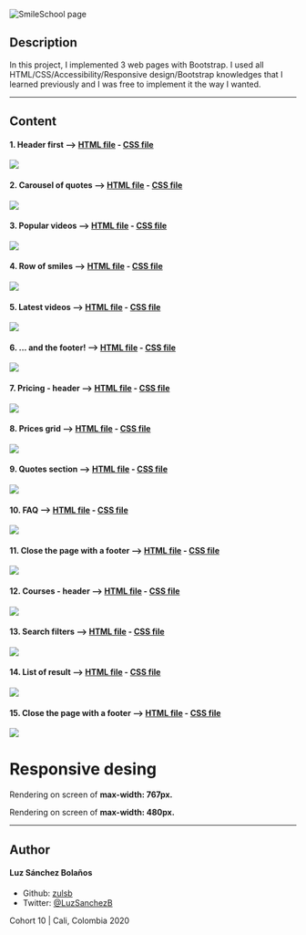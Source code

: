 ![SmileSchool page](https://user-images.githubusercontent.com/7723544/93664004-479c7980-fa31-11ea-8100-703aa9b315bf.gif)

## Description

In this project, I implemented 3 web pages with Bootstrap. I used all HTML/CSS/Accessibility/Responsive design/Bootstrap knowledges that I learned previously
and I was free to implement it the way I wanted.

---
## Content
#### 1. Header first --> [HTML file](./0-homepage.html) - [CSS file](./styles.css)
![](./images/)

#### 2. Carousel of quotes --> [HTML file](./1-homepage.html) - [CSS file](./styles.css)
![](./images/)

#### 3. Popular videos --> [HTML file](./2-homepage.html) - [CSS file](./styles.css)
![](./images/)

#### 4. Row of smiles --> [HTML file](./3-homepage.html) - [CSS file](./styles.css)
![](./images/)

#### 5. Latest videos --> [HTML file](./4-homepage.html) - [CSS file](./styles.css)
![](./images/)

#### 6. ... and the footer! --> [HTML file](./homepage.html) - [CSS file](./styles.css)
![](./images/)

#### 7. Pricing - header --> [HTML file](./0-pricing.html) - [CSS file](./styles.css)
![](./images/)

#### 8. Prices grid --> [HTML file](./1-pricing.html) - [CSS file](./styles.css)
![](./images/)

#### 9. Quotes section --> [HTML file](./2-pricing.html) - [CSS file](./styles.css)
![](./images/)

#### 10. FAQ --> [HTML file](./3-pricing.html) - [CSS file](./styles.css)
![](./images/)

#### 11. Close the page with a footer --> [HTML file](./pricing.html) - [CSS file](./styles.css)
![](./images/)

#### 12. Courses - header --> [HTML file](./0-courses.html) - [CSS file](./styles.css)
![](./images/)

#### 13. Search filters --> [HTML file](./1-courses.html) - [CSS file](./styles.css)
![](./images/)

#### 14. List of result --> [HTML file](./2-courses.html) - [CSS file](./styles.css)
![](./images/)

#### 15. Close the page with a footer --> [HTML file](./courses.html) - [CSS file](./styles.css)
![](./images/)

# Responsive desing
Rendering on screen of **max-width: 767px.**


Rendering on screen of **max-width: 480px.**


---

## Author
#### Luz Sánchez Bolaños
- Github: [zulsb](https://github.com/zulsb)
- Twitter: [@LuzSanchezB](https://twitter.com/LuzSanchezB)

Cohort 10 | Cali, Colombia 2020